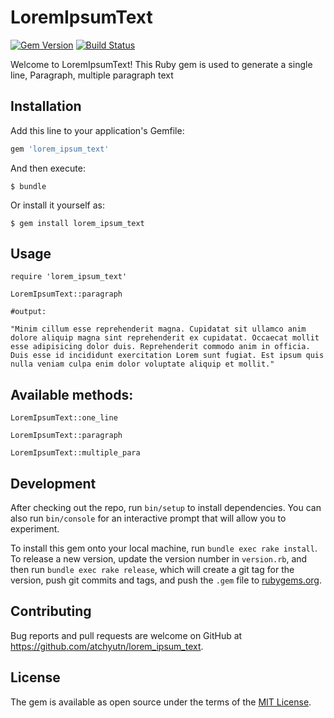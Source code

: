 # LoremIpsumText
[![Gem Version](https://badge.fury.io/rb/lorem_ipsum_text.svg)](https://badge.fury.io/rb/lorem_ipsum_text)
[![Build Status](https://travis-ci.org/atchyutn/lorem_ipsum_text.svg?branch=master)](https://travis-ci.org/atchyutn/lorem_ipsum_text)

Welcome to LoremIpsumText! This Ruby gem is used to generate a single line, Paragraph, multiple paragraph text

## Installation

Add this line to your application's Gemfile:

```ruby
gem 'lorem_ipsum_text'
```

And then execute:

    $ bundle

Or install it yourself as:

    $ gem install lorem_ipsum_text

## Usage

```
require 'lorem_ipsum_text'

LoremIpsumText::paragraph

#output: 

"Minim cillum esse reprehenderit magna. Cupidatat sit ullamco anim dolore aliquip magna sint reprehenderit ex cupidatat. Occaecat mollit esse adipisicing dolor duis. Reprehenderit commodo anim in officia. Duis esse id incididunt exercitation Lorem sunt fugiat. Est ipsum quis nulla veniam culpa enim dolor voluptate aliquip et mollit." 
```

## Available methods:

```
LoremIpsumText::one_line

LoremIpsumText::paragraph

LoremIpsumText::multiple_para
```



## Development

After checking out the repo, run `bin/setup` to install dependencies. You can also run `bin/console` for an interactive prompt that will allow you to experiment.

To install this gem onto your local machine, run `bundle exec rake install`. To release a new version, update the version number in `version.rb`, and then run `bundle exec rake release`, which will create a git tag for the version, push git commits and tags, and push the `.gem` file to [rubygems.org](https://rubygems.org).

## Contributing

Bug reports and pull requests are welcome on GitHub at https://github.com/atchyutn/lorem_ipsum_text.

## License

The gem is available as open source under the terms of the [MIT License](https://opensource.org/licenses/MIT).
